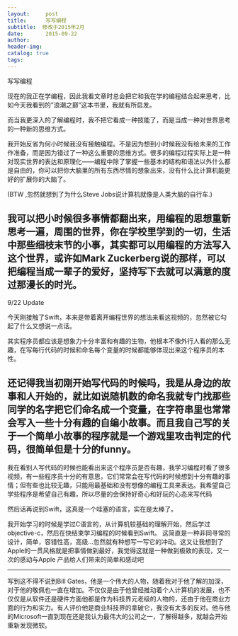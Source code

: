 ```yaml
---
layout:     post  
title:      写写编程
subtitle:  修改于2015年2月  
date:       2015-09-22  
author:  
header-img: 
catalog: true  
tags:
---
```


写写编程

现在的我正在学编程，因此我看文章时总会把它和我在学的编程结合起来思考，比如今天我看到的”浪潮之巅”这本书里，我就有所启发。

而当我更深入的了解编程时，我不把它看成一种技能了，而是当成一种对世界思考的一种新的思维方式。

我开始反省为何小时候我没有接触编程。不是因为想到小时候我没有给未来的工作作准备，而是因为错过了一种这么重要的思维方式。很多的编程过程实际上是一种对现实世界的表达和原理化——编程中除了掌握一些基本的结构和语法以外什么都是自由的，你可以把你大脑里的所有东西尽情的想象出来，没有什么比计算机能更好的扩展你的大脑了。
  
(BTW ,忽然就想到了为什么Steve Jobs说计算机就像是人类大脑的自行车.)

我可以把小时候很多事情都翻出来，用编程的思想重新思考一遍，周围的世界，你在学校里学到的一切，生活中那些细枝末节的小事，其实都可以用编程的方法写入这个世界，或许如Mark Zuckerberg说的那样，可以把编程当成一辈子的爱好，坚持写下去就可以满意的度过那漫长的时光。
---- 
9/22 Update

今天刚接触了Swift，本来是带着离开编程世界的想法来看这视频的，忽然被它勾起了什么又想说一点话。

其实程序员都应该是想象力十分丰富和有趣的生物，他根本不像外行人看的那么无趣，在写每行代码的时候和命名每个变量的时候都能够体现出来这个程序员的本性。

还记得我当初刚开始写代码的时候吗，我是从身边的故事和人开始的，就比如说随机数的命名我就专门找那些同学的名字把它们命名成一个变量，在字符串里也常常会写入一些十分有趣的自编小故事。而且我自己写的关于一个简单小故事的程序就是一个游戏里攻击判定的代码，很简单但是十分的funny。
---- 

我在看别人写代码的时候也能看出来这个程序员是否有趣，我学习编程时看了很多视频，有一些程序员十分的有意思，它们常常会在写代码的时候想到十分有趣的事情；但有些也比较无趣，只能用最基础和没有想像的编程工具来表达。我希望自己学些程序是希望自己有趣，所以尽量的会保持好奇心和好玩的心态来写代码

然后话再说到Swift，这真是一个哇塞的语言，实在是太棒了。

我开始学习的时候是学过C语言的，从计算机较基础的理解开始，然后学过objective-c，然后在快结束学习编程的时候看到Swift。 这简直是一种非同寻常的设计，简单，容错性高，高级...忽然就有种想写一写它的冲动。这又让我想到了Apple的一贯风格就是把事情做到最好，我觉得这就是一种做到极致的表现，又一次的感动与Apple 产品给人们带来的简单和感动吧
  
---- 
写到这不得不说到Bill Gates，他是一个伟大的人物，随着我对于他了解的加深，对于他的敬佩也一直在增加。不仅仅是由于他曾经推动着个人计算机的发展，也不仅仅是从软件还是硬件方面他都是作为科技界元老级的人物的，还由于他在商业方面的行为和实力。有人评价他是商业科技界的拿破仑，我没有太多的反对。他与他的Microsoft一直到现在还是我认为最伟大的公司之一，了解得越多，就越会开始重新发现微软。